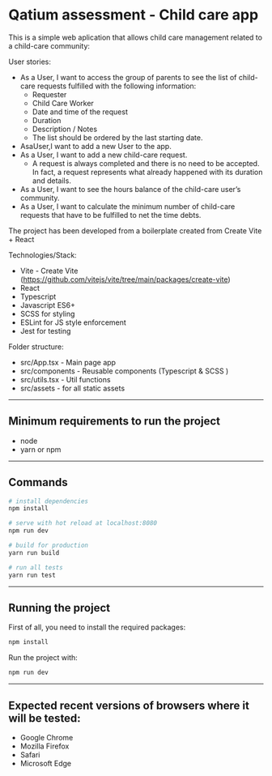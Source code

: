 
# Qatium assessment - Child care app

This is a simple web aplication that allows child care management related to a child-care community:

User stories:

* As a User, I want to access the group of parents to see the list of child-care requests fulfilled with the following information:
    * Requester
    * Child Care Worker
    * Date and time of the request
    * Duration
    * Description / Notes
    * The list should be ordered by the last starting date.
* AsaUser,I want to add a new User to the app.
* As a User, I want to add a new child-care request.
    * A request is always completed and there is no need to be accepted. In fact, a request represents what already happened with its duration and details.
* As a User, I want to see the hours balance of the child-care user’s community.
* As a User, I want to calculate the minimum number of child-care requests that have to be fulfilled to net the time debts.

The project has been developed from a boilerplate created from Create Vite + React

Technologies/Stack:

* Vite - Create Vite (https://github.com/vitejs/vite/tree/main/packages/create-vite)
* React
* Typescript
* Javascript ES6+
* SCSS for styling
* ESLint for JS style enforcement
* Jest for testing


Folder structure:

* src/App.tsx - Main page app
* src/components - Reusable components (Typescript & SCSS )
* src/utils.tsx - Util functions
* src/assets - for all static assets


---
## Minimum requirements to run the project
* node
* yarn or npm

---
## Commands

``` bash
# install dependencies
npm install

# serve with hot reload at localhost:8080
npm run dev

# build for production
yarn run build

# run all tests
yarn run test

```


---
## Running the project

First of all, you need to install the required packages:

``` bash
npm install
```

Run the project with:

``` bash
npm run dev
```

---
## Expected recent versions of browsers where it will be tested:
* Google Chrome
* Mozilla Firefox
* Safari
* Microsoft Edge
